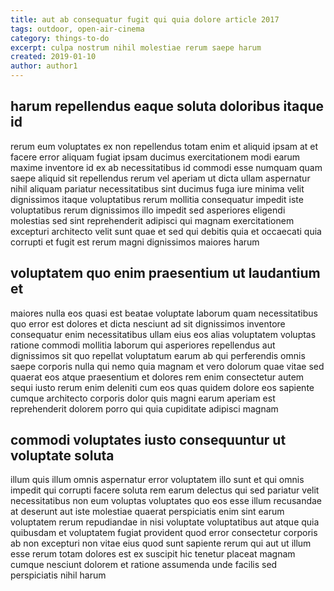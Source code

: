 ```yaml
---
title: aut ab consequatur fugit qui quia dolore article 2017
tags: outdoor, open-air-cinema
category: things-to-do
excerpt: culpa nostrum nihil molestiae rerum saepe harum
created: 2019-01-10
author: author1
---
```


## harum repellendus eaque soluta doloribus itaque id

rerum eum voluptates ex non repellendus totam enim et aliquid ipsam at et facere error aliquam fugiat ipsam ducimus exercitationem modi earum maxime inventore id ex ab necessitatibus id commodi esse numquam quam saepe aliquid sit repellendus rerum vel aperiam ut dicta ullam aspernatur nihil aliquam pariatur necessitatibus sint ducimus fuga iure minima velit dignissimos itaque voluptatibus rerum mollitia consequatur impedit iste voluptatibus rerum dignissimos illo impedit sed asperiores eligendi molestias sed sint reprehenderit adipisci qui magnam exercitationem excepturi architecto velit sunt quae et sed qui debitis quia et occaecati quia corrupti et fugit est rerum magni dignissimos maiores harum

## voluptatem quo enim praesentium ut laudantium et

maiores nulla eos quasi est beatae voluptate laborum quam necessitatibus quo error est dolores et dicta nesciunt ad sit dignissimos inventore consequatur enim necessitatibus ullam eius eos alias voluptatem voluptas ratione commodi mollitia laborum qui asperiores repellendus aut dignissimos sit quo repellat voluptatum earum ab qui perferendis omnis saepe corporis nulla qui nemo quia magnam et vero dolorum quae vitae sed quaerat eos atque praesentium et dolores rem enim consectetur autem sequi iusto rerum enim deleniti cum eos quas quidem dolore eos sapiente cumque architecto corporis dolor quis magni earum aperiam est reprehenderit dolorem porro qui quia cupiditate adipisci magnam

## commodi voluptates iusto consequuntur ut voluptate soluta

illum quis illum omnis aspernatur error voluptatem illo sunt et qui omnis impedit qui corrupti facere soluta rem earum delectus qui sed pariatur velit necessitatibus non eum voluptas voluptates quo eos esse illum recusandae at deserunt aut iste molestiae quaerat perspiciatis enim sint earum voluptatem rerum repudiandae in nisi voluptate voluptatibus aut atque quia quibusdam et voluptatem fugiat provident quod error consectetur corporis ab non excepturi non vitae eius quod sunt sapiente rerum qui aut ut illum esse rerum totam dolores est ex suscipit hic tenetur placeat magnam cumque nesciunt dolorem et ratione assumenda unde facilis sed perspiciatis nihil harum
